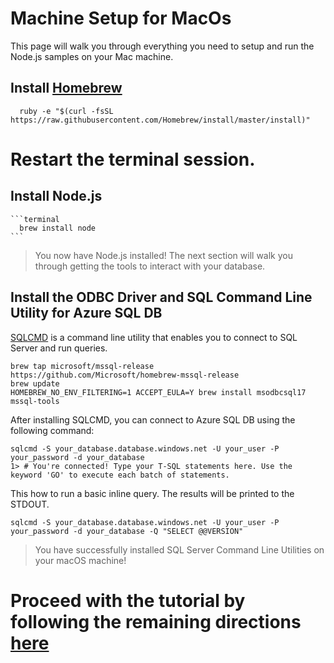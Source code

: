 # Machine Setup for MacOs

This page will walk you through everything you need to setup and run the Node.js samples on your Mac machine.

## Install [Homebrew](https://brew.sh/) 


```terminal
  ruby -e "$(curl -fsSL https://raw.githubusercontent.com/Homebrew/install/master/install)"
```


# Restart the terminal session.

## Install Node.js

    ```terminal
      brew install node
    ```

> You now have Node.js installed! The next section will walk you through getting the tools to interact with your database.

## Install the ODBC Driver and SQL Command Line Utility for Azure SQL DB

[SQLCMD](https://docs.microsoft.com/sql/linux/sql-server-linux-setup-tools) is a command line utility that enables you to connect to SQL Server and run queries.

```terminal
brew tap microsoft/mssql-release https://github.com/Microsoft/homebrew-mssql-release
brew update
HOMEBREW_NO_ENV_FILTERING=1 ACCEPT_EULA=Y brew install msodbcsql17 mssql-tools
```

After installing SQLCMD, you can connect to Azure SQL DB using the following command:

```terminal
sqlcmd -S your_database.database.windows.net -U your_user -P your_password -d your_database
1> # You're connected! Type your T-SQL statements here. Use the keyword 'GO' to execute each batch of statements.
```

This how to run a basic inline query. The results will be printed to the STDOUT.

```terminal
sqlcmd -S your_database.database.windows.net -U your_user -P your_password -d your_database -Q "SELECT @@VERSION"
```

> You have successfully installed SQL Server Command Line Utilities on your macOS machine!

# Proceed with the tutorial by following the remaining directions [**here**](https://github.com/Azure-Samples/AzureSqlGettingStartedSamples/blob/master/nodejs/Unix-based/Readme.md)
